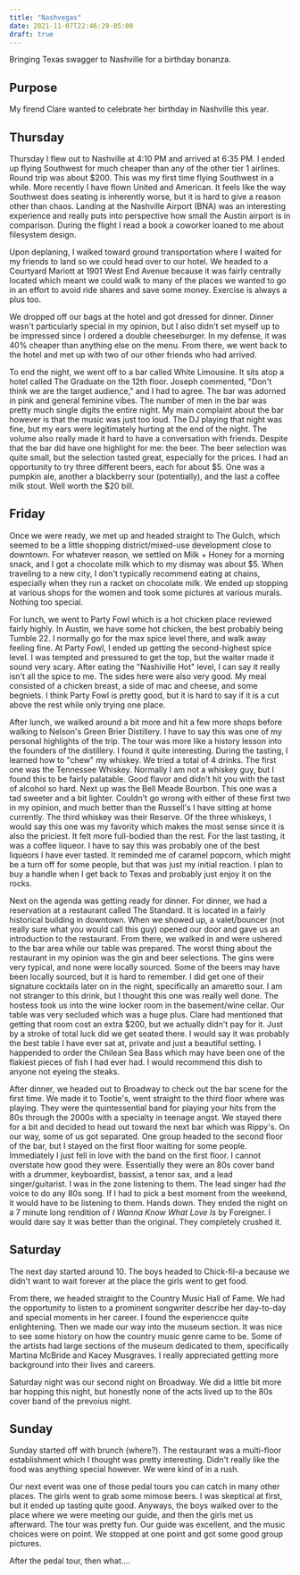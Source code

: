 ```yaml
---
title: "Nashvegas"
date: 2021-11-07T22:46:29-05:00
draft: true
---
```


Bringing Texas swagger to Nashville for a birthday bonanza.

<!--more-->

## Purpose

My firend Clare wanted to celebrate her birthday in Nashville this year.

## Thursday

Thursday I flew out to Nashville at 4:10 PM and arrived at 6:35 PM. I ended up
flying Southwest for much cheaper than any of the other tier 1 airlines. Round
trip was about $200. This was my first time flying Southwest in a while. More
recently I have flown United and American. It feels like the way Southwest does
seating is inherently worse, but it is hard to give a reason other than chaos.
Landing at the Nashville Airport (BNA) was an interesting experience and really
puts into perspective how small the Austin airport is in comparison. During the
flight I read a book a coworker loaned to me about filesystem design.

Upon deplaning, I walked toward ground transportation where I waited for my
friends to land so we could head over to our hotel. We headed to a Courtyard
Mariott at 1901 West End Avenue because it was fairly centrally located which
meant we could walk to many of the places we wanted to go in an effort to avoid
ride shares and save some money. Exercise is always a plus too.

We dropped off our bags at the hotel and got dressed for dinner. Dinner wasn't
particularly special in my opinion, but I also didn't set myself up to be
impressed since I ordered a double cheeseburger. In my defense, it was 40%
cheaper than anything else on the menu. From there, we went back to the hotel
and met up with two of our other friends who had arrived.

To end the night, we went off to a bar called White Limousine. It sits atop a
hotel called The Graduate on the 12th floor. Joseph commented, "Don't think we
are the target audience," and I had to agree. The bar was adorned in pink and
general feminine vibes. The number of men in the bar was pretty much single
digits the entire night. My main complaint about the bar however is that the
music was just too loud. The DJ playing that night was fine, but my ears were
legitimately hurting at the end of the night. The volume also really made it
hard to have a conversation with friends. Despite that the bar did have one
highlight for me: the beer. The beer selection was quite small, but the
selection tasted great, especially for the prices. I had an opportunity to try
three different beers, each for about $5. One was a pumpkin ale, another a
blackberry sour (potentially), and the last a coffee milk stout. Well worth the
$20 bill.

## Friday

Once we were ready, we met up and headed straight to The Gulch, which seemed to
be a little shopping district/mixed-use development close to downtown. For
whatever reason, we settled on Milk + Honey for a morning snack, and I got a
chocolate milk which to my dismay was about $5. When traveling to a new city, I
don't typically recommend eating at chains, especially when they run a racket on
chocolate milk. We ended up stopping at various shops for the women and took
some pictures at various murals. Nothing too special.

For lunch, we went to Party Fowl which is a hot chicken place reviewed fairly
highly. In Austin, we have some hot chicken, the best probably being Tumble 22.
I normally go for the max spice level there, and walk away feeling fine. At
Party Fowl, I ended up getting the second-highest spice level. I was tempted and
pressured to get the top, but the waiter made it sound very scary. After eating
the "Nashiville Hot" level, I can say it really isn't all the spice to me. The
sides here were also very good. My meal consisted of a chicken breast, a side of
mac and cheese, and some begniets. I think Party Fowl is pretty good, but it is
hard to say if it is a cut above the rest while only trying one place.

<!--Warning: I generally like food really spice.-->

After lunch, we walked around a bit more and hit a few more shops before walking
to Nelson's Green Brier Distillery. I have to say this was one of my personal
highlights of the trip. The tour was more like a history lesson into the
founders of the distillery. I found it quite interesting. During the tasting, I
learned how to "chew" my whiskey. We tried a total of 4 drinks. The first one
was the Tennessee Whiskey. Normally I am not a whiskey guy, but I found this to
be fairly palatable. Good flavor and didn't hit you with the tast of alcohol so
hard. Next up was the Bell Meade Bourbon. This one was a tad sweeter and a bit
lighter. Couldn't go wrong with either of these first two in my opinion, and
much better than the Russell's I have sitting at home currently. The third
whiskey was their Reserve. Of the three whiskeys, I would say this one was my
favority which makes the most sense since it is also the priciest. It felt more
full-bodied than the rest. For the last tasting, it was a coffee liqueor. I have
to say this was probably one of the best liqueors I have ever tasted. It
reminded me of caramel popcorn, which might be a turn off for some people, but
that was just my initial reaction. I plan to buy a handle when I get back to
Texas and probably just enjoy it on the rocks.

Next on the agenda was getting ready for dinner. For dinner, we had a
reservation at a restaurant called The Standard. It is located in a fairly
historical building in downtown. When we showed up, a valet/bouncer (not really
sure what you would call this guy) opened our door and gave us an introduction
to the restaurant. From there, we walked in and were ushered to the bar area
while our table was prepared. The worst thing about the restaurant in my opinion
was the gin and beer selections. The gins were very typical, and none were
locally sourced. Some of the beers may have been locally sourced, but it is hard
to remember. I did get one of their signature cocktails later on in the night,
specifically an amaretto sour. I am not stranger to this drink, but I thought
this one was really well done. The hostess took us into the wine locker room in
the basement/wine cellar. Our table was very secluded which was a huge plus.
Clare had mentioned that getting that room cost an extra $200, but we actually
didn't pay for it. Just by a stroke of total luck did we get seated there. I
would say it was probably the best table I have ever sat at, private and just a
beautiful setting. I happended to order the Chilean Sea Bass which may have been
one of the flakiest pieces of fish I had ever had. I would recommend this dish
to anyone not eyeing the steaks.

After dinner, we headed out to Broadway to check out the bar scene for the first
time. We made it to Tootie's, went straight to the third floor where was
playing. They were the quintessential band for playing your hits from the 80s
through the 2000s with a specialty in teenage angst. We stayed there for a bit
and decided to head out toward the next bar which was Rippy's. On our way, some
of us got separated. One group headed to the second floor of the bar, but I
stayed on the first floor waiting for some people. Immediately I just fell in
love with the band on the first floor. I cannot overstate how good they were.
Essentially they were an 80s cover band with a drummer, keyboardist, bassist, a
tenor sax, and a lead singer/guitarist. I was in the zone listening to them. The
lead singer had _the_ voice to do any 80s song. If I had to pick a best moment
from the weekend, it would have to be listening to them. Hands down. They ended
the night on a 7 minute long rendition of _I Wanna Know What Love Is_ by
Foreigner. I would dare say it was better than the original. They completely
crushed it.

## Saturday

The next day started around 10. The boys headed to Chick-fil-a because we didn't
want to wait forever at the place the girls went to get food.

From there, we headed straight to the Country Music Hall of Fame. We had the
opportunity to listen to a prominent songwriter describe her day-to-day and
special moments in her career. I found the experiencce quite enlightening. Then
we made our way into the museum section. It was nice to see some history on how
the country music genre came to be. Some of the artists had large sections of
the museum dedicated to them, specifically Martina McBride and Kacey Musgraves.
I really appreciated getting more background into their lives and careers.

<!--what the fuck happened to us after this...-->

Saturday night was our second night on Broadway. We did a little bit more bar
hopping this night, but honestly none of the acts lived up to the 80s cover band
of the prevoius night.

## Sunday

Sunday started off with brunch (where?). The restaurant was a multi-floor
establishment which I thought was pretty interesting. Didn't really like the
food was anything special however. We were kind of in a rush.

Our next event was one of those pedal tours you can catch in many other places.
The girls went to grab some mimose beers. I was skeptical at first, but it ended
up tasting quite good. Anyways, the boys walked over to the place where we were
meeting our guide, and then the girls met us afterward. The tour was pretty fun.
Our guide was excellent, and the music choices were on point. We stopped at one
point and got some good group pictures.

After the pedal tour, then what....

